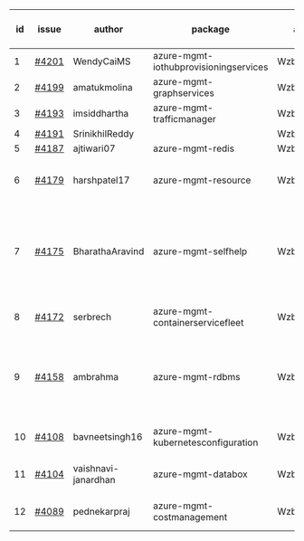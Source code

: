 | id | issue | author | package | assignee | bot advice | created date of issue | target release date | date from target |
| ------ | ------ | ------ | ------ | ------ | ------ | ------ | ------ | :-----: |
| 1 | [#4201](https://github.com/Azure/sdk-release-request/issues/4201) | WendyCaiMS | azure-mgmt-iothubprovisioningservices | Wzb123456789 |  | 05-25 | 06-23 |  |
| 2 | [#4199](https://github.com/Azure/sdk-release-request/issues/4199) | amatukmolina | azure-mgmt-graphservices | Wzb123456789 |  | 05-25 | 06-23 |  |
| 3 | [#4193](https://github.com/Azure/sdk-release-request/issues/4193) | imsiddhartha | azure-mgmt-trafficmanager | Wzb123456789 |  | 05-25 | 06-23 |  |
| 4 | [#4191](https://github.com/Azure/sdk-release-request/issues/4191) | SrinikhilReddy |  | Wzb123456789 |  | 05-23 | 06-23 |  |
| 5 | [#4187](https://github.com/Azure/sdk-release-request/issues/4187) | ajtiwari07 | azure-mgmt-redis | Wzb123456789 |  | 05-22 | 06-23 |  |
| 6 | [#4179](https://github.com/Azure/sdk-release-request/issues/4179) | harshpatel17 | azure-mgmt-resource | Wzb123456789 | new comment. MultiAPI HoldOn | 05-18 | 06-23 |  |
| 7 | [#4175](https://github.com/Azure/sdk-release-request/issues/4175) | BharathaAravind | azure-mgmt-selfhelp | Wzb123456789 | new version is 0.0.0, please check base branch! FirstGA | 05-18 | 06-23 |  |
| 8 | [#4172](https://github.com/Azure/sdk-release-request/issues/4172) | serbrech | azure-mgmt-containerservicefleet | Wzb123456789 | new comment. FirstBeta | 05-18 | 06-23 |  |
| 9 | [#4158](https://github.com/Azure/sdk-release-request/issues/4158) | ambrahma | azure-mgmt-rdbms | Wzb123456789 | new comment. close to release date.  MultiAPI HoldOn | 05-11 | 05-26 | 0 |
| 10 | [#4108](https://github.com/Azure/sdk-release-request/issues/4108) | bavneetsingh16 | azure-mgmt-kubernetesconfiguration | Wzb123456789 | close to release date.  | 04-28 | 05-26 | 0 |
| 11 | [#4104](https://github.com/Azure/sdk-release-request/issues/4104) | vaishnavi-janardhan | azure-mgmt-databox | Wzb123456789 | close to release date.  | 04-27 | 05-26 | 0 |
| 12 | [#4089](https://github.com/Azure/sdk-release-request/issues/4089) | pednekarpraj | azure-mgmt-costmanagement | Wzb123456789 | close to release date.  | 04-25 | 05-26 | 0 |
